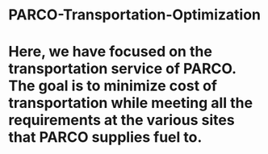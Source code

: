 # PARCO-Transportation-Optimization
# Here, we have focused on the transportation service of PARCO. The goal is to minimize cost of transportation while meeting all the requirements at the various sites that PARCO supplies fuel to.

